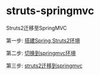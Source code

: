 # struts-springmvc
Struts2迁移至SpringMVC

第一步: [搭建Spring,Struts2环境](/tree/feature-struts2)

第二步: [切换到springmvc环境](/tree/feature-springmvc)

第三步: [struts2迁移到springmvc](/tree/feature-migrate-springmvc)



